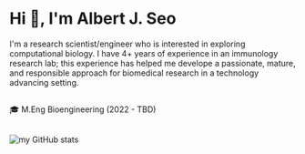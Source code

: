 # Hi 👋, I'm Albert J. Seo

I'm a research scientist/engineer who is interested in exploring computational biology. I have 4+ years of experience in an immunology research lab; this experience has helped me develope a passionate, mature, and responsible approach for biomedical research in a technology advancing setting.

##
🎓 M.Eng Bioengineering (2022 - TBD)

##

![my GitHub stats](https://github-readme-stats.vercel.app/api?username=albertjseo&show_icons=true&theme=radical) 


##
